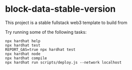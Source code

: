# block-data-stable-version

This project is a stable fullstack web3 template to build from

Try running some of the following tasks:

```shell
npx hardhat help
npx hardhat test
REPORT_GAS=true npx hardhat test
npx hardhat node
npx hardhat compile
npx hardhat run scripts/deploy.js --network localhost
```
